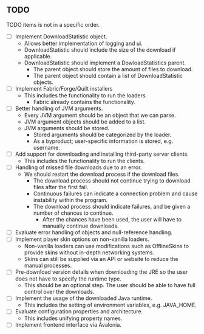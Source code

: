## TODO
TODO items is not in a specific order.

- [ ] Implement DownloadStatistic object.
    - Allows better implementation of logging and ui.
    - DownloadStatistic should include the size of the download if applicable.
    - DownloadStatistic should implement a DowloadStatistics parent.
        - The parent object should store the amount of files to download.
        - The parent object should contain a list of DownloadStatistic objects.
- [ ] Implement Fabric/Forge/Quilt installers
    - This includes the functionality to run the loaders.
        - Fabric already contains the functionality.
- [ ] Better handling of JVM arguments.
    - Every JVM argument should be an object that we can parse.
    - JVM argument objects should be added to a list.
    - JVM arguments should be stored.
        - Stored arguments should be categorized by the loader.
        - As a byproduct; user-specific information is stored, e.g. username.
- [ ] Add support for downloading and installing third-party server clients.
    - This includes the functionality to run the clients.
- [ ] Handling of missed file downloads due to an error.
    - We should restart the download process if the download files.
        - The download process should not continue trying to download files after the first fail.
        - Continuous failures can indicate a connection problem and cause instability within the program.
        - The download process should indicate failures, and be given a number of chances to continue.
            - After the chances have been used, the user will have to manually continue downloads.
- [ ] Evaluate error handling of objects and null-reference handling.
- [ ] Implement player skin options on non-vanilla loaders.
    - Non-vanilla loaders can use modifications such as OfflineSkins to provide skins without in-depth networking systems.
    - Skins can still be supplied via an API or website to reduce the manual processes.
- [ ] Pre-download version details when downloading the JRE so the user does not have to specify the runtime type.
    - This should be an optional step. The user should be able to have full control over the downloads.
- [ ] Implement the usage of the downloaded Java runtime.
    - This includes the setting of environment variables, e.g. JAVA_HOME.
- [ ] Evaluate configuration properties and architecture.
    - This includes unifying property names.
- [ ] Implement frontend interface via Avalonia.